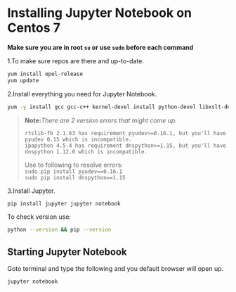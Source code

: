 # Installing Jupyter Notebook on Centos 7

**Make sure you are in root `su` or use `sudo` before each command**

1.To make sure repos are there and up-to-date.
```bash
yum install epel-release
yum update
```
2.Install everything you need for Jupyter Notebook.
```bash
yum -y install gcc gcc-c++ kernel-devel install python-devel libxslt-devel libffi-devel openssl-devel python-pip
```
>**Note:**_There are 2 version errors that might come up._                                                 
>                                                                                                          
>`rtslib-fb 2.1.63 has requirement pyudev>=0.16.1, but you'll have pyudev 0.15 which is incompatible.`     
>`ipapython 4.5.4 has requirement dnspython>=1.15, but you'll have dnspython 1.12.0 which is incompatible.`
>                                                                                                          
>Use to following to resolve errors:                                                                     
>`sudo pip install pyudev==0.16.1`                                                                           
>`sudo pip install dnspython==1.15`     

3.Install Jupyter.
```bash
pip install jupyter jupyter notebook
```

To check version use:
```bash
python --version && pip --version
```
## Starting Jupyter Notebook
Goto terminal and type the following and you default browser will open up.
```bash
jupyter notebook
```
